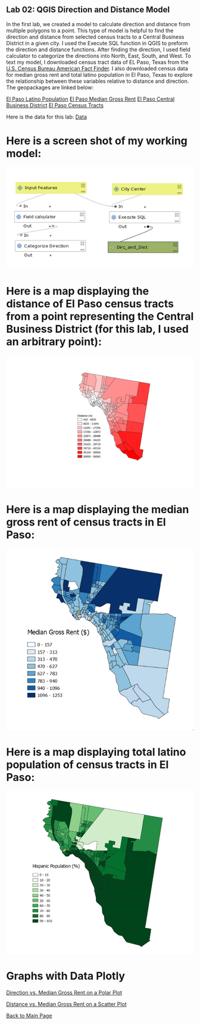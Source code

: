 ##  Lab 02: QGIS Direction and Distance Model

In the first lab, we created a model to calculate direction and distance from multiple polygons to a point. This type of model is helpful to find the direction and distance from selected census tracts to a Central Business District in a given city. I used the Execute SQL function in QGIS to preform the direction and distance functions. After finding the direction, I used field calculator to categorize the directions into North, East, South, and West. To text my model, I downloaded census tract data of EL Paso, Texas from the [U.S. Census Bureau American Fact Finder](https://factfinder.census.gov/faces/nav/jsf/pages/index.xhtml). I also downloaded census data for median gross rent and total latino population in El Paso, Texas to explore the relationship between these variables relative to distance and direction. The geopackages are linked below:

[El Paso Latino Population](Hispanic_Geopackage.gpkg)
[El Paso Median Gross Rent](MedianGrossRent_Geopackage.gpkg)
[El Paso Central Business District](El_Paso_CBD_Geopackage.gpkg)
[El Paso Census Tracts](El_Paso_Geopackage.gpkg)

Here is the data for this lab: [Data](Data_Lab02.md)

# Here is a screen shot of my working model:

![](Model_Lab02.PNG)

# Here is a map displaying the distance of El Paso census tracts from a point representing the Central Business District (for this lab, I used an arbitrary point):

![](Final_El_Paso.png)


# Here is a map displaying the median gross rent of census tracts in El Paso:

![](El_Paso_Median_Gross_Rent.PNG)


# Here is a map displaying total latino population of census tracts in El Paso:

![](El_Paso_Hispanic.PNG)



# Graphs with Data Plotly

[Direction vs. Median Gross Rent on a Polar Plot](mgr_dirc.html)

[Distance vs. Median Gross Rent on a Scatter Plot](dist_mgr.html)


[Back to Main Page](index.md)
